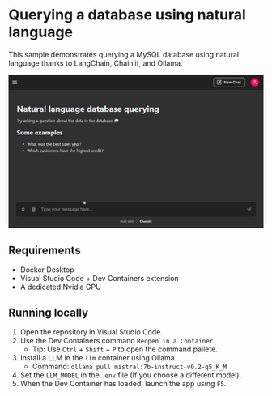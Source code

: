 # Querying a database using natural language

This sample demonstrates querying a MySQL database using natural language thanks to LangChain, Chainlit, and Ollama.

![Demo](app/demo.gif)

## Requirements

- Docker Desktop
- Visual Studio Code + Dev Containers extension
- A dedicated Nvidia GPU 

## Running locally

1. Open the repository in Visual Studio Code.
2. Use the Dev Containers command `Reopen in a Container`.
    - Tip: Use `Ctrl` + `Shift` + `P` to open the command pallete.
3. Install a LLM in the `llm` container using Ollama.
    - Command: `ollama pull mistral:7b-instruct-v0.2-q5_K_M`
4. Set the `LLM_MODEL` in the `.env` file (If you choose a different model).
5. When the Dev Container has loaded, launch the app using `F5`.
